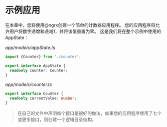 # 示例应用

在本章中，您将使用@ngrx创建一个简单的计数器应用程序。 您的应用程序将允许用户将数字递增和递减1，并将该值重置为零。 这是我们将在整个示例中使用的AppState：

*app/models/appState.ts*

```typescript
import {Counter} from './counter';

export interface AppState {
  readonly counter: Counter;
}
```

*app/models/counter.ts*

```typescript
export interface Counter {
  readonly currentValue: number;
}
```

> 在自己的文件中声明每个接口是很好的做法，如果您的应用程序使用了七个或更多接口，则创建一个逻辑目录结构。

